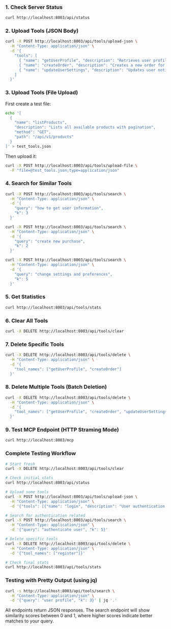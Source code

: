 ### 1. Check Server Status
```bash
curl http://localhost:8003/api/status
```

### 2. Upload Tools (JSON Body)
```bash
curl -X POST http://localhost:8003/api/tools/upload-json \
  -H "Content-Type: application/json" \
  -d '{
    "tools": [
      { "name": "getUserProfile", "description": "Retrieves user profile information including email and preferences", "method": "GET", "path": "/api/v1/users/{userId}", "parameters": ["userId"] },
      { "name": "createOrder", "description": "Creates a new order for purchasing products", "method": "POST", "path": "/api/v1/orders", "requestBody": {"items": "array", "total": "number"} },
      { "name": "updateUserSettings", "description": "Updates user notification and privacy settings", "method": "PUT", "path": "/api/v1/users/{userId}/settings", "parameters": ["userId"] }
    ]
  }'
```

### 3. Upload Tools (File Upload)
First create a test file:
```bash
echo '[
  {
    "name": "listProducts",
    "description": "Lists all available products with pagination",
    "method": "GET",
    "path": "/api/v1/products"
  }
]' > test_tools.json
```

Then upload it:
```bash
curl -X POST http://localhost:8003/api/tools/upload-file \
  -F "file=@test_tools.json;type=application/json"
```

### 4. Search for Similar Tools
```bash
curl -X POST http://localhost:8003/api/tools/search \
  -H "Content-Type: application/json" \
  -d '{
    "query": "how to get user information",
    "k": 3
  }'
```

```bash
curl -X POST http://localhost:8003/api/tools/search \
  -H "Content-Type: application/json" \
  -d '{
    "query": "create new purchase",
    "k": 2
  }'
```

```bash
curl -X POST http://localhost:8003/api/tools/search \
  -H "Content-Type: application/json" \
  -d '{
    "query": "change settings and preferences",
    "k": 5
  }'
```

### 5. Get Statistics
```bash
curl http://localhost:8003/api/tools/stats
```

### 6. Clear All Tools
```bash
curl -X DELETE http://localhost:8003/api/tools/clear
```

### 7. Delete Specific Tools
```bash
curl -X DELETE http://localhost:8003/api/tools/delete \
  -H "Content-Type: application/json" \
  -d '{
    "tool_names": ["getUserProfile", "createOrder"]
  }'
```

### 8. Delete Multiple Tools (Batch Deletion)
```bash
curl -X DELETE http://localhost:8003/api/tools/delete \
  -H "Content-Type: application/json" \
  -d '{
    "tool_names": ["getUserProfile", "createOrder", "updateUserSettings", "listProducts"]
  }'
```

### 9. Test MCP Endpoint (HTTP Straming Mode)
```bash
curl http://localhost:8003/mcp
```

### Complete Testing Workflow
```bash
# Start fresh
curl -X DELETE http://localhost:8003/api/tools/clear

# Check initial stats
curl http://localhost:8003/api/status

# Upload some tools
curl -X POST http://localhost:8003/api/tools/upload-json \
  -H "Content-Type: application/json" \
  -d '{"tools": [{"name": "login", "description": "User authentication endpoint"}, {"name": "logout", "description": "End user session"}, {"name": "register", "description": "User registration endpoint"}]}'

# Search for authentication related
curl -X POST http://localhost:8003/api/tools/search \
  -H "Content-Type: application/json" \
  -d '{"query": "authenticate user", "k": 5}'

# Delete specific tools
curl -X DELETE http://localhost:8003/api/tools/delete \
  -H "Content-Type: application/json" \
  -d '{"tool_names": ["register"]}'

# Check final stats
curl http://localhost:8003/api/tools/stats
```

### Testing with Pretty Output (using jq)
```bash
curl -s http://localhost:8003/api/tools/search \
  -H "Content-Type: application/json" \
  -d '{"query": "user profile", "k": 3}' | jq '.'
```

All endpoints return JSON responses. The search endpoint will show similarity scores between 0 and 1, where higher scores indicate better matches to your query.

